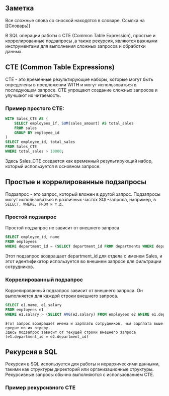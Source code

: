 ## Заметка
Все сложные слова со сноской находятся в словаре. Ссылка на [[Словарь]]

В SQL операции работы с CTE (Common Table Expression), простые и коррелированные подзапросы ,а также рекурсия, являются важными инструментами для выполнения сложных запросов и обработки данных. 

## CTE (Common Table Expressions)
CTE - это временные результирующие наборы, которые могут быть определены в предложении WITH и могут использоваться в последующем запросе. CTE упрощают создание сложных запросов и улучшают их читаемость.

### Пример простого CTE:
```SQL 
WITH Sales_CTE AS (
	SELECT employees_if, SUM(sales_amount) AS total_sales
	FROM sales
	GROUP BY employee_id
)
SELECT employee_id, total_sales
FROM Sales_CTE
WHERE total_sales > 10000;
```
Здесь Sales_CTE создается как временный результирующий набор, который используется в основном запросе.

## Простые и коррелированные подзапросы 
Подзапрос - это запрос, который вложен в другой запрос. Подзапросы могут использоваться в различных частях SQL-запроса, например, в `SELECT, WHERE, FROM и т.д.`
### Простой подзапрос
Простой подзапрос не зависит от внешнего запроса.
```SQL
SELECT employee_id, name
FROM employees
WHERE department_id = (SELECT department_id FROM departments WHERE department_name = 'Sales');
```
Этот подзапрос возвращает department_id для отдела с именем Sales, и этот идентификатор используется во внешнем запросе для фильтрации сотрудников.

### Коррелированный подзапрос
Коррелированный подзапрос зависит от внешнего запроса. Он выполняется для каждой строки внешнего запроса.
```SQL
SELECT e1.name, e1.salary
FROM employees e1
WHERE e1.salary > (SELECT AVG(e2.salary) FROM employees e2 WHERE e1.department_id = e2.department_id);
```
	Этот запрос возвращает имена и зарплаты сотрудников, чья зарплата выше средне по их отделу.
	Здесь подзапрос зависит от текущей строки внешнего запроса (e1.department_id = e2.department_id)
## Рекурсия в SQL
Рекурсия в SQL используется для работы и иерархическими данными, такими как структуры директорий или организационные структуры. Рекурсивные запросы обычно выполняются с использованием CTE.
### Пример рекурсивного CTE
